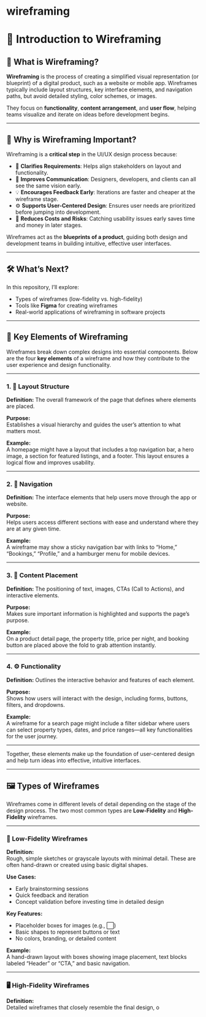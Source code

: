 # wireframing
# 📐 Introduction to Wireframing

## 🧠 What is Wireframing?

**Wireframing** is the process of creating a simplified visual representation (or blueprint) of a digital product, such as a website or mobile app. Wireframes typically include layout structures, key interface elements, and navigation paths, but avoid detailed styling, color schemes, or images.

They focus on **functionality**, **content arrangement**, and **user flow**, helping teams visualize and iterate on ideas before development begins.

---

## 🌟 Why is Wireframing Important?

Wireframing is a **critical step** in the UI/UX design process because:

- 🎯 **Clarifies Requirements**: Helps align stakeholders on layout and functionality.
- 🧩 **Improves Communication**: Designers, developers, and clients can all see the same vision early.
- 💡 **Encourages Feedback Early**: Iterations are faster and cheaper at the wireframe stage.
- ⚙️ **Supports User-Centered Design**: Ensures user needs are prioritized before jumping into development.
- 💸 **Reduces Costs and Risks**: Catching usability issues early saves time and money in later stages.

Wireframes act as the **blueprints of a product**, guiding both design and development teams in building intuitive, effective user interfaces.

---

## 🛠️ What’s Next?

In this repository, I’ll explore:
- Types of wireframes (low-fidelity vs. high-fidelity)
- Tools like **Figma** for creating wireframes
- Real-world applications of wireframing in software projects

---

## 🧱 Key Elements of Wireframing

Wireframes break down complex designs into essential components. Below are the four **key elements** of a wireframe and how they contribute to the user experience and design functionality.

---

### 1. 🧩 Layout Structure

**Definition:** The overall framework of the page that defines where elements are placed.

**Purpose:**  
Establishes a visual hierarchy and guides the user’s attention to what matters most.

**Example:**  
A homepage might have a layout that includes a top navigation bar, a hero image, a section for featured listings, and a footer. This layout ensures a logical flow and improves usability.

---

### 2. 🧭 Navigation

**Definition:** The interface elements that help users move through the app or website.

**Purpose:**  
Helps users access different sections with ease and understand where they are at any given time.

**Example:**  
A wireframe may show a sticky navigation bar with links to “Home,” “Bookings,” “Profile,” and a hamburger menu for mobile devices.

---

### 3. 📄 Content Placement

**Definition:** The positioning of text, images, CTAs (Call to Actions), and interactive elements.

**Purpose:**  
Makes sure important information is highlighted and supports the page’s purpose.

**Example:**  
On a product detail page, the property title, price per night, and booking button are placed above the fold to grab attention instantly.

---

### 4. ⚙️ Functionality

**Definition:** Outlines the interactive behavior and features of each element.

**Purpose:**  
Shows how users will interact with the design, including forms, buttons, filters, and dropdowns.

**Example:**  
A wireframe for a search page might include a filter sidebar where users can select property types, dates, and price ranges—all key functionalities for the user journey.

---

Together, these elements make up the foundation of user-centered design and help turn ideas into effective, intuitive interfaces.

---

## 🖼️ Types of Wireframes

Wireframes come in different levels of detail depending on the stage of the design process. The two most common types are **Low-Fidelity** and **High-Fidelity** wireframes.

---

### 📝 Low-Fidelity Wireframes

**Definition:**  
Rough, simple sketches or grayscale layouts with minimal detail. These are often hand-drawn or created using basic digital shapes.

**Use Cases:**  
- Early brainstorming sessions
- Quick feedback and iteration
- Concept validation before investing time in detailed design

**Key Features:**  
- Placeholder boxes for images (e.g., ⬜)
- Basic shapes to represent buttons or text
- No colors, branding, or detailed content

**Example:**  
A hand-drawn layout with boxes showing image placement, text blocks labeled “Header” or “CTA,” and basic navigation.

---

### 🖥️ High-Fidelity Wireframes

**Definition:**  
Detailed wireframes that closely resemble the final design, o

